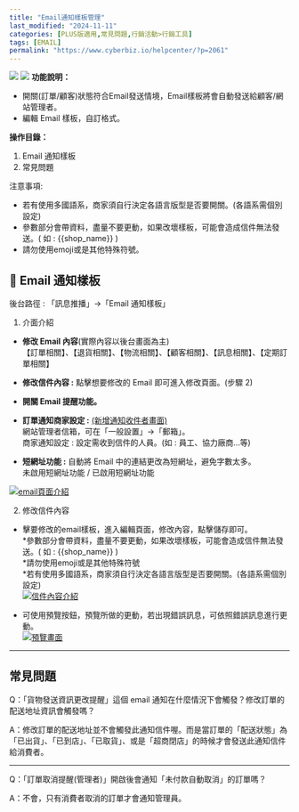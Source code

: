 ```yaml
---
title: "Email通知樣板管理"
last_modified: "2024-11-11"
categories: [PLUS版適用,常見問題,行銷活動>行銷工具]
tags: [EMAIL]
permalink: "https://www.cyberbiz.io/helpcenter/?p=2061"
---
```


![](https://www.cyberbiz.io/helpcenter/wp-content/uploads/一般版3.png)
![](https://www.cyberbiz.io/helpcenter/wp-content/uploads/PLUS版3.png)
**功能說明：**  

* 開關(訂單/顧客)狀態符合Email發送情境，Email樣板將會自動發送給顧客/網站管理者。
* 編輯 Email 樣板，自訂格式。

**操作目錄：**

1. Email 通知樣板
2. 常見問題

注意事項:  

* 若有使用多國語系，商家須自行決定各語言版型是否要開關。(各語系需個別設定)
* 參數部分會帶資料，盡量不要更動，如果改壞樣板，可能會造成信件無法發送。( 如 : {{shop_name}} )
* 請勿使用emoji或是其他特殊符號。



## 📌 Email 通知樣板


後台路徑 :  「訊息推播」→「Email 通知樣板」  


1. 介面介紹 
* **修改 Email 內容**(實際內容以後台畫面為主)  
【訂單相關】、【退貨相關】、【物流相關】、【顧客相關】、【訊息相關】、【定期訂單相關】

* **修改信件內容 :** 點擊想要修改的 Email 即可進入修改頁面。(步驟 2)
* **開關 Email 提醒功能。**
* **訂單通知商家設定 :** [(新增通知收件者畫面)](https://www.cyberbiz.io/helpcenter/wp-content/uploads/EMAIL-通知樣板管理01-1.png)  
網站管理者信箱，可在「一般設置」→「郵箱」。  
商家通知設定 : 設定需收到信件的人員。(如 : 員工、協力廠商…等)

* **短網址功能 :** 自動將 Email 中的連結更改為短網址，避免字數太多。  
未啟用短網址功能 / 已啟用短網址功能

[![email頁面介紹](https://www.cyberbiz.io/helpcenter/wp-content/uploads/EMAIL-通知樣板管理01-plus.png)](https://www.cyberbiz.io/helpcenter/wp-content/uploads/EMAIL-通知樣板管理01-plus.png)



2. 修改信件內容  

* 擊要修改的email樣板，進入編輯頁面，修改內容，點擊儲存即可。  
*參數部分會帶資料，盡量不要更動，如果改壞樣板，可能會造成信件無法發送。( 如 : {{shop_name}} )  
*請勿使用emoji或是其他特殊符號  
*若有使用多國語系，商家須自行決定各語言版型是否要開關。(各語系需個別設定)  
[![信件內容介紹](https://www.cyberbiz.io/helpcenter/wp-content/uploads/EMAIL-通知樣板管理02.png)](https://www.cyberbiz.io/helpcenter/wp-content/uploads/EMAIL-通知樣板管理02.png)

* 可使用預覽按鈕，預覽所做的更動，若出現錯誤訊息，可依照錯誤訊息進行更動。  
[![預覽畫面](https://www.cyberbiz.io/helpcenter/wp-content/uploads/EMAIL-通知樣板管理03.png)](https://www.cyberbiz.io/helpcenter/wp-content/uploads/EMAIL-通知樣板管理03.png)

* * *

## 常見問題



Q：「貨物發送資訊更改提醒」這個 email 通知在什麼情況下會觸發？修改訂單的配送地址資訊會觸發嗎？

A：修改訂單的配送地址並不會觸發此通知信件喔。而是當訂單的「配送狀態」為「已出貨」、「已到店」、「已取貨」、或是「超商閉店」的時候才會發送此通知信件給消費者。

* * *

Q：「訂單取消提醒(管理者)」開啟後會通知「未付款自動取消」的訂單嗎？

A：不會，只有消費者取消的訂單才會通知管理員。

